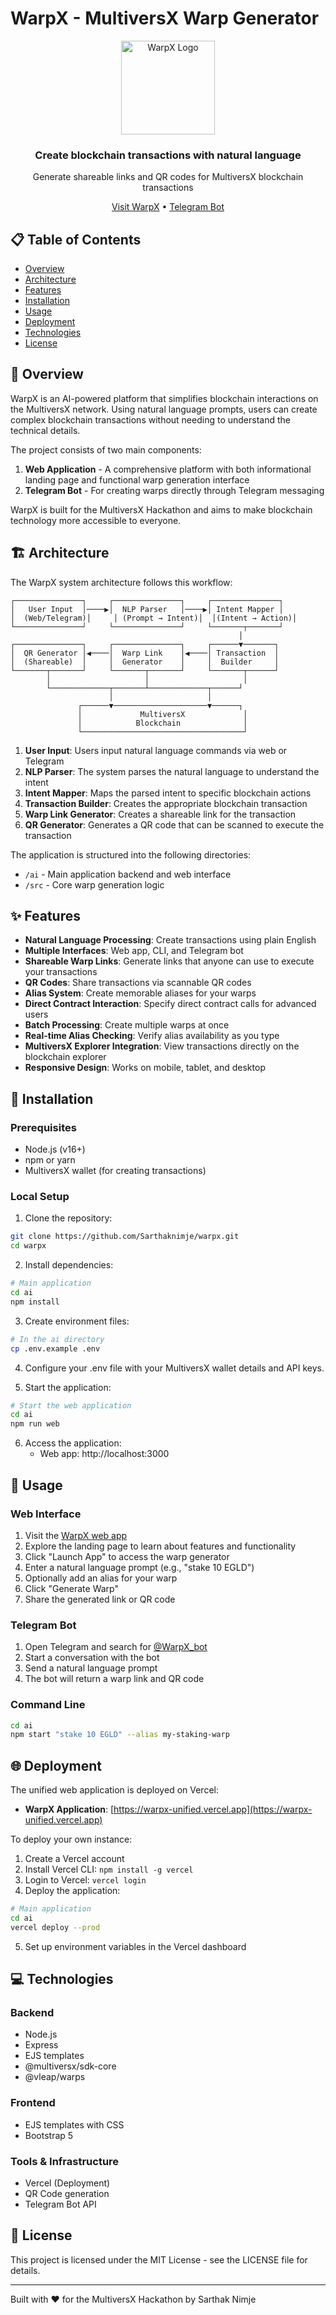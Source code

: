 # WarpX - MultiversX Warp Generator

<div align="center">
  <img src="landing/public/logo192.png" alt="WarpX Logo" width="150" height="150">
  <h3>Create blockchain transactions with natural language</h3>
  <p>Generate shareable links and QR codes for MultiversX blockchain transactions</p>
  
  <div>
    <a href="https://warpx-unified.vercel.app" target="_blank">Visit WarpX</a> •
    <a href="https://t.me/WarpX_bot" target="_blank">Telegram Bot</a>
  </div>
</div>

## 📋 Table of Contents

- [Overview](#-overview)
- [Architecture](#-architecture)
- [Features](#-features)
- [Installation](#-installation)
- [Usage](#-usage)
- [Deployment](#-deployment)
- [Technologies](#-technologies)
- [License](#-license)

## 🚀 Overview

WarpX is an AI-powered platform that simplifies blockchain interactions on the MultiversX network. Using natural language prompts, users can create complex blockchain transactions without needing to understand the technical details.

The project consists of two main components:
1. **Web Application** - A comprehensive platform with both informational landing page and functional warp generation interface
2. **Telegram Bot** - For creating warps directly through Telegram messaging

WarpX is built for the MultiversX Hackathon and aims to make blockchain technology more accessible to everyone.

## 🏗️ Architecture

The WarpX system architecture follows this workflow:

```
┌───────────────┐     ┌───────────────┐     ┌───────────────┐
│   User Input  │────▶│  NLP Parser   │────▶│ Intent Mapper │
│  (Web/Telegram)│     │ (Prompt → Intent)│  │(Intent → Action)│
└───────────────┘     └───────────────┘     └───────┬───────┘
                                                   │
┌───────────────┐     ┌───────────────┐     ┌──────▼───────┐
│  QR Generator │◀────│  Warp Link    │◀────│ Transaction  │
│  (Shareable)  │     │  Generator    │     │  Builder     │
└───────┬───────┘     └───────┬───────┘     └───────┬──────┘
        │                     │                     │
        └─────────────┬───────┴─────────────┬──────┘
                      │                     │
               ┌──────▼─────────────────────▼──────┐
               │             MultiversX             │
               │            Blockchain              │
               └────────────────────────────────────┘
```

1. **User Input**: Users input natural language commands via web or Telegram
2. **NLP Parser**: The system parses the natural language to understand the intent
3. **Intent Mapper**: Maps the parsed intent to specific blockchain actions
4. **Transaction Builder**: Creates the appropriate blockchain transaction
5. **Warp Link Generator**: Creates a shareable link for the transaction
6. **QR Generator**: Generates a QR code that can be scanned to execute the transaction

The application is structured into the following directories:
- `/ai` - Main application backend and web interface
- `/src` - Core warp generation logic

## ✨ Features

- **Natural Language Processing**: Create transactions using plain English
- **Multiple Interfaces**: Web app, CLI, and Telegram bot
- **Shareable Warp Links**: Generate links that anyone can use to execute your transactions
- **QR Codes**: Share transactions via scannable QR codes
- **Alias System**: Create memorable aliases for your warps
- **Direct Contract Interaction**: Specify direct contract calls for advanced users
- **Batch Processing**: Create multiple warps at once
- **Real-time Alias Checking**: Verify alias availability as you type
- **MultiversX Explorer Integration**: View transactions directly on the blockchain explorer
- **Responsive Design**: Works on mobile, tablet, and desktop

## 🔧 Installation

### Prerequisites
- Node.js (v16+)
- npm or yarn
- MultiversX wallet (for creating transactions)

### Local Setup

1. Clone the repository:
```bash
git clone https://github.com/Sarthaknimje/warpx.git
cd warpx
```

2. Install dependencies:
```bash
# Main application
cd ai
npm install
```

3. Create environment files:
```bash
# In the ai directory
cp .env.example .env
```

4. Configure your .env file with your MultiversX wallet details and API keys.

5. Start the application:
```bash
# Start the web application
cd ai
npm run web
```

6. Access the application:
   - Web app: http://localhost:3000

## 📱 Usage

### Web Interface

1. Visit the [WarpX web app](https://warpx-unified.vercel.app)
2. Explore the landing page to learn about features and functionality
3. Click "Launch App" to access the warp generator
4. Enter a natural language prompt (e.g., "stake 10 EGLD")
5. Optionally add an alias for your warp
6. Click "Generate Warp"
7. Share the generated link or QR code

### Telegram Bot

1. Open Telegram and search for [@WarpX_bot](https://t.me/WarpX_bot)
2. Start a conversation with the bot
3. Send a natural language prompt
4. The bot will return a warp link and QR code

### Command Line

```bash
cd ai
npm start "stake 10 EGLD" --alias my-staking-warp
```

## 🌐 Deployment

The unified web application is deployed on Vercel:

- **WarpX Application**: [https://warpx-unified.vercel.app](https://warpx-unified.vercel.app)

To deploy your own instance:

1. Create a Vercel account
2. Install Vercel CLI: `npm install -g vercel`
3. Login to Vercel: `vercel login`
4. Deploy the application:
```bash
# Main application
cd ai
vercel deploy --prod
```

5. Set up environment variables in the Vercel dashboard

## 💻 Technologies

### Backend
- Node.js
- Express
- EJS templates
- @multiversx/sdk-core
- @vleap/warps

### Frontend
- EJS templates with CSS
- Bootstrap 5

### Tools & Infrastructure
- Vercel (Deployment)
- QR Code generation
- Telegram Bot API

## 📄 License

This project is licensed under the MIT License - see the LICENSE file for details.

---

Built with ❤️ for the MultiversX Hackathon by Sarthak Nimje 